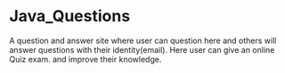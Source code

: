 # Java_Questions
A question and answer site where user can question here and others will answer questions with their identity(email). Here user can give an online Quiz exam. and improve their knowledge.
